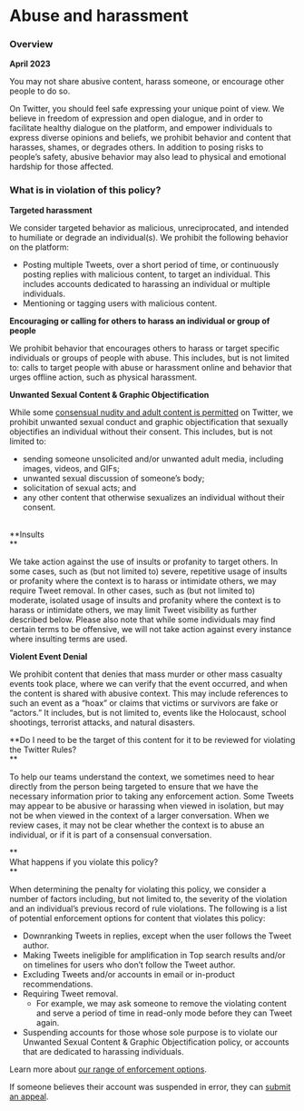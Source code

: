 Abuse and harassment
====================

### Overview

**April 2023**

  
You may not share abusive content, harass someone, or encourage other people to do so.  

On Twitter, you should feel safe expressing your unique point of view. We believe in freedom of expression and open dialogue, and in order to facilitate healthy dialogue on the platform, and empower individuals to express diverse opinions and beliefs, we prohibit behavior and content that harasses, shames, or degrades others. In addition to posing risks to people’s safety, abusive behavior may also lead to physical and emotional hardship for those affected. 

### What is in violation of this policy? 

**Targeted harassment**

We consider targeted behavior as malicious, unreciprocated, and intended to humiliate or degrade an individual(s). We prohibit the following behavior on the platform:

* Posting multiple Tweets, over a short period of time, or continuously posting replies with malicious content, to target an individual. This includes accounts dedicated to harassing an individual or multiple individuals.
* Mentioning or tagging users with malicious content.

**Encouraging or calling for others to harass an individual or group of people**  

We prohibit behavior that encourages others to harass or target specific individuals or groups of people with abuse. This includes, but is not limited to: calls to target people with abuse or harassment online and behavior that urges offline action, such as physical harassment.

**Unwanted Sexual Content & Graphic Objectification**

While some [consensual nudity and adult content is permitted](https://help.twitter.com/en/rules-and-policies/media-policy.html) on Twitter, we prohibit unwanted sexual conduct and graphic objectification that sexually objectifies an individual without their consent. This includes, but is not limited to:

* sending someone unsolicited and/or unwanted adult media, including images, videos, and GIFs; 
* unwanted sexual discussion of someone’s body; 
* solicitation of sexual acts; and 
* any other content that otherwise sexualizes an individual without their consent.   
     

**Insults  
**

We take action against the use of insults or profanity to target others. In some cases, such as (but not limited to) severe, repetitive usage of insults or profanity where the context is to harass or intimidate others, we may require Tweet removal. In other cases, such as (but not limited to) moderate, isolated usage of insults and profanity where the context is to harass or intimidate others, we may limit Tweet visibility as further described below. Please also note that while some individuals may find certain terms to be offensive, we will not take action against every instance where insulting terms are used. 

**Violent Event Denial**  

We prohibit content that denies that mass murder or other mass casualty events took place, where we can verify that the event occurred, and when the content is shared with abusive context. This may include references to such an event as a “hoax” or claims that victims or survivors are fake or “actors.” It includes, but is not limited to, events like the Holocaust, school shootings, terrorist attacks, and natural disasters.

**Do I need to be the target of this content for it to be reviewed for violating the Twitter Rules?  
**

To help our teams understand the context, we sometimes need to hear directly from the person being targeted to ensure that we have the necessary information prior to taking any enforcement action. Some Tweets may appear to be abusive or harassing when viewed in isolation, but may not be when viewed in the context of a larger conversation. When we review cases, it may not be clear whether the context is to abuse an individual, or if it is part of a consensual conversation. 

**  
What happens if you violate this policy?  
**

When determining the penalty for violating this policy, we consider a number of factors including, but not limited to, the severity of the violation and an individual’s previous record of rule violations. The following is a list of potential enforcement options for content that violates this policy:

* Downranking Tweets in replies, except when the user follows the Tweet author.
* Making Tweets ineligible for amplification in Top search results and/or on timelines for users who don’t follow the Tweet author.
* Excluding Tweets and/or accounts in email or in-product recommendations. 
* Requiring Tweet removal.
    * For example, we may ask someone to remove the violating content and serve a period of time in read-only mode before they can Tweet again.
* Suspending accounts for those whose sole purpose is to violate our Unwanted Sexual Content & Graphic Objectification policy, or accounts that are dedicated to harassing individuals.

Learn more about [our range of enforcement options](https://help.twitter.com/en/rules-and-policies/enforcement-options.html).

If someone believes their account was suspended in error, they can [submit an appeal](https://help.twitter.com/forms/general?subtopic=suspended).